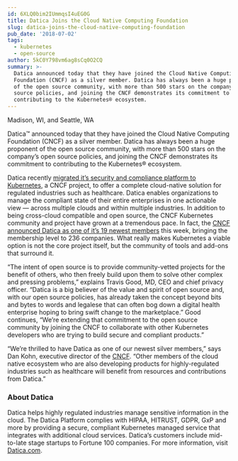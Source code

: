 ```yaml
---
id: 6XLQ0bim2IUmmqsI4uEG0G
title: Datica Joins the Cloud Native Computing Foundation
slug: datica-joins-the-cloud-native-computing-foundation
pub_date: '2018-07-02'
tags:
  - kubernetes
  - open-source
author: 5kC0Y798vm6ag8sCq0O2CQ
summary: >-
  Datica announced today that they have joined the Cloud Native Computing
  Foundation (CNCF) as a silver member. Datica has always been a huge proponent
  of the open source community, with more than 500 stars on the company’s open
  source policies, and joining the CNCF demonstrates its commitment to
  contributing to the Kubernetes® ecosystem. 
---
```


Madison, WI, and Seattle, WA 

Datica™ announced today that they have joined the Cloud Native Computing Foundation (CNCF) as a silver member. Datica has always been a huge proponent of the open source community, with more than 500 stars on the company’s open source policies, and joining the CNCF demonstrates its commitment to contributing to the Kubernetes® ecosystem. 

Datica recently [migrated it’s security and compliance platform to Kubernetes](https://datica.com/press-release/datica-launches-kubernetes-enabled-platform/), a CNCF project, to offer a complete cloud-native solution for regulated industries such as healthcare.  Datica enables organizations to manage the compliant state of their entire enterprises in one actionable view — across multiple clouds and within multiple industries.  In addition to being cross-cloud compatible and open source, the CNCF Kubernetes community and project have grown at a tremendous pace. In fact, the [CNCF announced Datica as one of it’s 19 newest members](https://www.prnewswire.com/news-releases/the-cloud-native-computing-foundation-reaches-236-members-including-54-end-users-300671019.html) this week, bringing the membership level to 236 companies. What really makes Kubernetes a viable option is not the core project itself, but the community of tools and add-ons that surround it.

“The intent of open source is to provide community-vetted projects for the benefit of others, who then freely build upon them to solve other complex and pressing problems,” explains Travis Good, MD, CEO and chief privacy officer. “Datica is a big believer of the value and spirit of open source and, with our open source policies, has already taken the concept beyond bits and bytes to words and legalese that can often bog down a digital health enterprise hoping to bring swift change to the marketplace.” Good continues, “We’re extending that commitment to the open source community by joining the CNCF to collaborate with other Kubernetes developers who are trying to build secure and compliant products.”

“We’re thrilled to have Datica as one of our newest silver members,” says Dan Kohn, executive director of the [CNCF](http://www.cncf.io/). “Other members of the cloud native ecosystem who are also developing products for highly-regulated industries such as healthcare will benefit from resources and contributions from Datica.”  

### About Datica

Datica helps highly regulated industries manage sensitive information in the cloud. The Datica Platform complies with HIPAA, HITRUST, GDPR, GxP and more by providing a secure, compliant Kubernetes managed service that integrates with additional cloud services. Datica’s customers include mid-to-late stage startups to Fortune 100 companies. For more information, visit [Datica.com](https://datica.com).

  